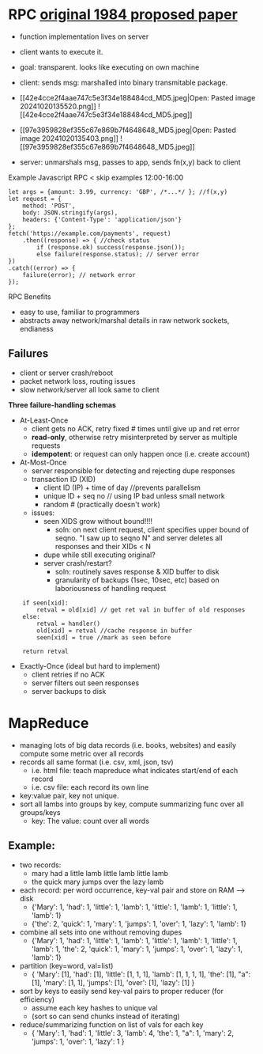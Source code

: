 # RPC [original 1984 proposed paper](https://dl.acm.org/doi/10.1145/2080.357392)
- function implementation lives on server
- client wants to execute it.
- goal: transparent. looks like executing on own machine

- client: sends msg: marshalled into binary transmitable package.
- [[42e4cce2f4aae747c5e3f34e188484cd_MD5.jpeg|Open: Pasted image 20241020135520.png]]
![[42e4cce2f4aae747c5e3f34e188484cd_MD5.jpeg]]
- [[97e3959828ef355c67e869b7f4648648_MD5.jpeg|Open: Pasted image 20241020135403.png]]
![[97e3959828ef355c67e869b7f4648648_MD5.jpeg]]
- server: unmarshals msg, passes to app, sends fn(x,y) back to client

 Example Javascript RPC
< skip examples 12:00-16:00
```client
let args = {amount: 3.99, currency: 'GBP', /*...*/ }; //f(x,y)
let request = {
	method: 'POST',
	body: JSON.stringify(args),
	headers: {'Content-Type': 'application/json'}
};
fetch('https://example.com/payments', request)
	.then((response) => { //check status
		if (response.ok) success(response.json()); 
		else failure(response.status); // server error
})
.catch((error) => {
	failure(error); // network error
});
```
RPC Benefits
- easy to use, familiar to programmers
- abstracts away network/marshal details in raw network sockets, endianess
## Failures
- client or server crash/reboot
- packet network loss, routing issues
- slow network/server
all look same to client

**Three failure-handling schemas**
- At-Least-Once
	- client gets no ACK, retry fixed # times until give up and ret error
	- **read-only**, otherwise retry misinterpreted by server as multiple requests
	- **idempotent**: or request can only happen once (i.e. create account)
- At-Most-Once
	- server responsible for detecting and rejecting dupe responses
	- transaction ID (XID)
		- client ID (IP) + time of day //prevents parallelism
		- unique ID + seq no // using IP bad unless small network
		- random # (practically doesn't work)
	- issues:
		- seen XIDS grow without bound!!!!
			- soln: on next client request, client specifies upper bound of seqno. "I saw up to seqno N" and server deletes all responses and their XIDs < N 
		- dupe while still executing original?
		- server crash/restart?
			- soln: routinely saves response & XID buffer to disk
			- granularity of backups (1sec, 10sec, etc) based on laboriousness of handling request
```
	if seen[xid]:
		retval = old[xid] // get ret val in buffer of old responses
	else:
		retval = handler()
		old[xid] = retval //cache response in buffer
		seen[xid] = true //mark as seen before

	return retval
```
- Exactly-Once (ideal but hard to implement)
	- client retries if no ACK
	- server filters out seen responses
	- server backups to disk

# MapReduce
- managing lots of big data records (i.e. books, websites) and easily compute some metric over all records
- records all same format (i.e. csv, xml, json, tsv)
	- i.e. html file: teach mapreduce what indicates start/end of each record
	- i.e. csv file: each record its own line
- key:value pair, key not unique. 
- sort all lambs into groups by key, compute summarizing func over all groups/keys
	- key: The  value: count over all words

## Example:
- two records: 
	- mary had a little lamb little lamb little lamb
	- the quick mary jumps over the lazy lamb
- each record: per word occurrence, key-val pair and store on RAM --> disk
	- {'Mary': 1, 'had': 1, 'little': 1, 'lamb': 1, 'little': 1, 'lamb': 1, 'little': 1, 'lamb': 1}
	- {'the': 2, 'quick': 1, 'mary': 1, 'jumps': 1, 'over': 1, 'lazy': 1, 'lamb': 1}
- combine all sets into one without removing dupes
	- {'Mary': 1, 'had': 1, 'little': 1, 'lamb': 1, 'little': 1, 'lamb': 1, 'little': 1, 'lamb': 1, 'the': 2, 'quick': 1, 'mary': 1, 'jumps': 1, 'over': 1, 'lazy': 1, 'lamb': 1}
- partition (key=word, val=list)
	- { 'Mary': [1], 'had': [1], 'little': [1, 1, 1],  'lamb': [1, 1, 1, 1],  'the': [1], "a": [1], 'mary': [1, 1], 'jumps': [1], 'over': [1], 'lazy': [1] }
- sort by keys to easily send key-val pairs to proper reducer (for efficiency)
	- assume each key hashes to unique val
	- (sort so can send chunks instead of iterating)
- reduce/summarizing function on list of vals for each key 
	-  { 'Mary': 1, 'had': 1, 'little': 3,  'lamb': 4,  'the': 1, "a": 1, 'mary': 2, 'jumps': 1, 'over': 1, 'lazy': 1 }